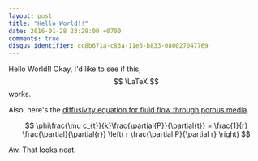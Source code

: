 ```yaml
---
layout: post
title: "Hello World!!"
date: 2016-01-28 23:29:00 +0700
comments: true
disqus_identifier: cc8b671a-c83a-11e5-b833-080027047769
---
```


Hello World!! Okay, I'd like to see if this, $$ \LaTeX $$ works.

Also, here's the [diffusivity equation for fluid flow through porous media](http://petrowiki.org/Reservoir_inflow_performance).

$$ \phi\frac{\mu c_{t}}{k}\frac{\partial{P}}{\partial{t}} = \frac{1}{r} \frac{\partial}{\partial{r}} \left( r \frac{\partial P}{\partial r} \right) $$

Aw. That looks neat.
